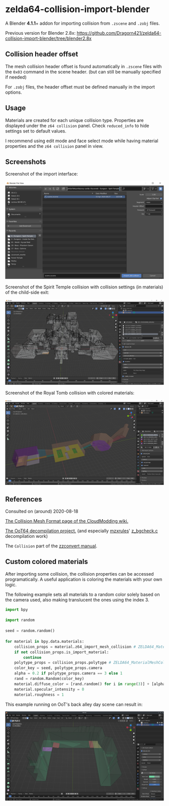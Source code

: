 # zelda64-collision-import-blender

A Blender **4.1.1**+ addon for importing collision from `.zscene` and `.zobj` files.

Previous version for Blender 2.8x: https://github.com/Dragorn421/zelda64-collision-import-blender/tree/blender2.8x

## Collision header offset

The mesh collision header offset is found automatically in `.zscene` files with the `0x03` command in the scene header. (but can still be manually specified if needed)

For `.zobj` files, the header offset must be defined manually in the import options.

## Usage

Materials are created for each unique collision type. Properties are displayed under the `z64 collision` panel. Check `reduced_info` to hide settings set to default values.

I recommend using edit mode and face select mode while having material properties and the `z64 collision` panel in view.

## Screenshots

Screenshot of the import interface:

![import interface](screenshots/import_interface.png)

Screenshot of the Spirit Temple collision with collision settings (in materials) of the child-side exit:

![spirit temple and materials](screenshots/spirit_temple_and_materials.png)

Screenshot of the Royal Tomb collision with colored materials:

![royal tomb with colored materials](screenshots/royal_tomb_with_colored_materials.png)

## References

Consulted on (around) 2020-08-18

[The Collision Mesh Format page of the CloudModding wiki.](https://wiki.cloudmodding.com/oot/Collision_Mesh_Format)

[The OoT64 decompilation project.](https://github.com/zeldaret/oot) (and especially [mzxrules](https://github.com/mzxrules)' [z_bgcheck.c](https://github.com/mzxrules/oot/blob/z_bgcheck/src/code/z_bgcheck.c) decompilation work)

The `Collision` part of the [zzconvert manual](http://www.z64.me/tools/zzconvert/manual).

## Custom colored materials

After importing some collision, the collision properties can be accessed programatically. A useful application is coloring the materials with your own logic.

The following example sets all materials to a random color solely based on the camera used, also making translucent the ones using the index 3.

```py
import bpy

import random

seed = random.random()

for material in bpy.data.materials:
    collision_props = material.z64_import_mesh_collision # ZELDA64_MaterialMeshCollisionProperties
    if not collision_props.is_import_material:
        continue
    polytype_props = collision_props.polytype # ZELDA64_MaterialMeshCollisionPolytypeProperties
    color_key = seed, polytype_props.camera
    alpha = 0.2 if polytype_props.camera == 3 else 1
    rand = random.Random(color_key)
    material.diffuse_color = [rand.random() for i in range(3)] + [alpha]
    material.specular_intensity = 0
    material.roughness = 1
```

This example running on OoT's back alley day scene can result in:

![back alley day with custom colors](screenshots/back_alley_day_custom_colors.png)
